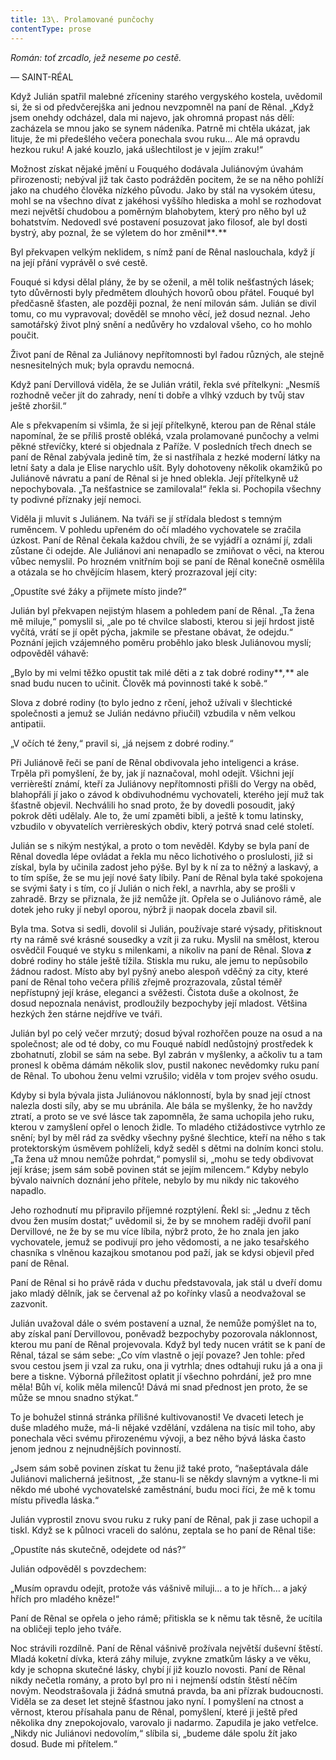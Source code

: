 ```yaml
---
title: 13\. Prolamované punčochy
contentType: prose
---
```


_Román: toť zrcadlo, jež neseme po cestě._  

— SAINT-RÉAL

Když Julián spatřil malebné zříceniny starého vergyského kostela, uvědomil si, že si od předvčerejška ani jednou nevzpomněl na paní de Rênal. „Když jsem onehdy odcházel, dala mi najevo, jak ohromná propast nás dělí: zacházela se mnou jako se synem nádeníka. Patrně mi chtěla ukázat, jak lituje, že mi předešlého večera ponechala svou ruku… Ale má opravdu hezkou ruku! A jaké kouzlo, jaká ušlechtilost je v jejím zraku!“

Možnost získat nějaké jmění u Fouquého dodávala Juliánovým úvahám přirozenosti; nebýval již tak často podrážděn pocitem, že se na něho pohlíží jako na chudého člověka nízkého původu. Jako by stál na vysokém útesu, mohl se na všechno dívat z jakéhosi vyššího hlediska a mohl se rozhodovat mezi největší chudobou a poměrným blahobytem, který pro něho byl už bohatstvím. Nedovedl své postavení posuzovat jako filosof, ale byl dosti bystrý, aby poznal, že se výletem do hor změnil**_._**

Byl překvapen velkým neklidem, s nímž paní de Rênal naslouchala, když jí na její přání vyprávěl o své cestě.

Fouqué si kdysi dělal plány, že by se oženil, a měl tolik nešťastných lásek; tyto důvěrnosti byly předmětem dlouhých hovorů obou přátel. Fouqué byl předčasně šťasten, ale později poznal, že není milován sám. Julián se divil tomu, co mu vypravoval; dověděl se mnoho věcí, jež dosud neznal. Jeho samotářský život plný snění a nedůvěry ho vzdaloval všeho, co ho mohlo poučit.

Život paní de Rênal za Juliánovy nepřítomnosti byl řadou různých, ale stejně nesnesitelných muk; byla opravdu nemocná.

Když paní Dervillová viděla, že se Julián vrátil, řekla své přítelkyni: „Nesmíš rozhodně večer jít do zahrady, není ti dobře a vlhký vzduch by tvůj stav ještě zhoršil.“

Ale s překvapením si všimla, že si její přítelkyně, kterou pan de Rênal stále napomínal, že se příliš prostě obléká, vzala prolamované punčochy a velmi pěkné střevíčky, které si objednala z Paříže. V posledních třech dnech se paní de Rênal zabývala jedině tím, že si nastříhala z hezké moderní látky na letní šaty a dala je Elise narychlo ušít. Byly dohotoveny několik okamžiků po Juliánově návratu a paní de Rênal si je hned oblekla. Její přítelkyně už nepochybovala. „Ta nešťastnice se zamilovala!“ řekla si. Pochopila všechny ty podivné příznaky její nemoci.

Viděla ji mluvit s Juliánem. Na tváři se jí střídala bledost s temným ruměncem. V pohledu upřeném do očí mladého vychovatele se zračila úzkost. Paní de Rênal čekala každou chvíli, že se vyjádří a oznámí jí, zdali zůstane či odejde. Ale Juliánovi ani nenapadlo se zmiňovat o věci, na kterou vůbec nemyslil. Po hrozném vnitřním boji se paní de Rênal konečně osmělila a otázala se ho chvějícím hlasem, který prozrazoval její city:

„Opustíte své žáky a přijmete místo jinde?“

Julián byl překvapen nejistým hlasem a pohledem paní de Rênal. „Ta žena mě miluje,“ pomyslil si, „ale po té chvilce slabosti, kterou si její hrdost jistě vyčítá, vrátí se jí opět pýcha, jakmile se přestane obávat, že odejdu.“ Poznání jejich vzájemného poměru proběhlo jako blesk Juliánovou myslí; odpověděl váhavě:

„Bylo by mi velmi těžko opustit tak milé děti a z tak dobré rodiny**_,_** ale snad budu nucen to učinit. Člověk má povinnosti také k sobě.“

Slova z dobré rodiny (to bylo jedno z rčení, jehož užívali v šlechtické společnosti a jemuž se Julián nedávno přiučil) vzbudila v něm velkou antipatii.

„V očích té ženy,“ pravil si, „já nejsem z dobré rodiny.“

Při Juliánově řeči se paní de Rênal obdivovala jeho inteligenci a kráse. Trpěla při pomyšlení, že by, jak jí naznačoval, mohl odejít. Všichni její verrièreští známí, kteří za Juliánovy nepřítomnosti přišli do Vergy na oběd, blahopřáli jí jako o závod k obdivuhodnému vychovateli, kterého její muž tak šťastně objevil. Nechválili ho snad proto, že by dovedli posoudit, jaký pokrok děti udělaly. Ale to, že umí zpaměti bibli, a ještě k tomu latinsky, vzbudilo v obyvatelích verrièreských obdiv, který potrvá snad celé století.

Julián se s nikým nestýkal, a proto o tom nevěděl. Kdyby se byla paní de Rênal dovedla lépe ovládat a řekla mu něco lichotivého o proslulosti, již si získal, byla by učinila zadost jeho pýše. Byl by k ní za to něžný a laskavý, a to tím spíše, že se mu její nové šaty líbily. Paní de Rênal byla také spokojena se svými šaty i s tím, co jí Julián o nich řekl, a navrhla, aby se prošli v zahradě. Brzy se přiznala, že již nemůže jít. Opřela se o Juliánovo rámě, ale dotek jeho ruky jí nebyl oporou, nýbrž ji naopak docela zbavil sil.

Byla tma. Sotva si sedli, dovolil si Julián, používaje staré výsady, přitisknout rty na rámě své krásné sousedky a vzít ji za ruku. Myslil na smělost, kterou osvědčil Fouqué ve styku s milenkami, a nikoliv na paní de Rênal. Slova **_z_** dobré rodiny ho stále ještě tížila. Stiskla mu ruku, ale jemu to nepůsobilo žádnou radost. Místo aby byl pyšný anebo alespoň vděčný za city, které paní de Rênal toho večera příliš zřejmě prozrazovala, zůstal téměř nepřístupný její kráse, eleganci a svěžesti. Čistota duše a okolnost, že dosud nepoznala nenávist, prodloužily bezpochyby její mladost. Většina hezkých žen stárne nejdříve ve tváři.

Julián byl po celý večer mrzutý; dosud býval rozhořčen pouze na osud a na společnost; ale od té doby, co mu Fouqué nabídl nedůstojný prostředek k zbohatnutí, zlobil se sám na sebe. Byl zabrán v myšlenky, a ačkoliv tu a tam pronesl k oběma dámám několik slov, pustil nakonec nevědomky ruku paní de Rênal. To ubohou ženu velmi vzrušilo; viděla v tom projev svého osudu.

Kdyby si byla bývala jista Juliánovou náklonností, byla by snad její ctnost nalezla dosti síly, aby se mu ubránila. Ale bála se myšlenky, že ho navždy ztratí, a proto se ve své lásce tak zapomněla, že sama uchopila jeho ruku, kterou v zamyšlení opřel o lenoch židle. To mladého ctižádostivce vytrhlo ze snění; byl by měl rád za svědky všechny pyšné šlechtice, kteří na něho s tak protektorským úsměvem pohlíželi, když seděl s dětmi na dolním konci stolu. „Ta žena už mnou nemůže pohrdat,“ pomyslil si, „mohu se tedy obdivovat její kráse; jsem sám sobě povinen stát se jejím milencem.“ Kdyby nebylo bývalo naivních doznání jeho přítele, nebylo by mu nikdy nic takového napadlo.

Jeho rozhodnutí mu připravilo příjemné rozptýlení. Řekl si: „Jednu z těch dvou žen musím dostat;“ uvědomil si, že by se mnohem raději dvořil paní Dervillové, ne že by se mu více líbila, nýbrž proto, že ho znala jen jako vychovatele, jemuž se podivují pro jeho vědomosti, a ne jako tesařského chasníka s vlněnou kazajkou smotanou pod paží, jak se kdysi objevil před paní de Rênal.

Paní de Rênal si ho právě ráda v duchu představovala, jak stál u dveří domu jako mladý dělník, jak se červenal až po kořínky vlasů a neodvažoval se zazvonit.

Julián uvažoval dále o svém postavení a uznal, že nemůže pomýšlet na to, aby získal paní Dervillovou, poněvadž bezpochyby pozorovala náklonnost, kterou mu paní de Rênal projevovala. Když byl tedy nucen vrátit se k paní de Rênal, tázal se sám sebe: „Co vím vlastně o její povaze? Jen tohle: před svou cestou jsem ji vzal za ruku, ona ji vytrhla; dnes odtahuji ruku já a ona ji bere a tiskne. Výborná příležitost oplatit jí všechno pohrdání, jež pro mne měla! Bůh ví, kolik měla milenců! Dává mi snad přednost jen proto, že se může se mnou snadno stýkat.“

To je bohužel stinná stránka přílišné kultivovanosti! Ve dvaceti letech je duše mladého muže, má-li nějaké vzdělání, vzdálena na tisíc mil toho, aby ponechala věci svému přirozenému vývoji, a bez něho bývá láska často jenom jednou z nejnudnějších povinností.

„Jsem sám sobě povinen získat tu ženu již také proto, “našeptávala dále Juliánovi malicherná ješitnost, „že stanu-li se někdy slavným a vytkne-li mi někdo mé ubohé vychovatelské zaměstnání, budu moci říci, že mě k tomu místu přivedla láska.“

Julián vyprostil znovu svou ruku z ruky paní de Rênal, pak ji zase uchopil a tiskl. Když se k půlnoci vraceli do salónu, zeptala se ho paní de Rênal tiše:

„Opustíte nás skutečně, odejdete od nás?“

Julián odpověděl s povzdechem:

„Musím opravdu odejít, protože vás vášnivě miluji… a to je hřích… a jaký hřích pro mladého kněze!“

Paní de Rênal se opřela o jeho rámě; přitiskla se k němu tak těsně, že ucítila na obličeji teplo jeho tváře.

Noc strávili rozdílně. Paní de Rênal vášnivě prožívala největší duševní štěstí. Mladá koketní dívka, která záhy miluje, zvykne zmatkům lásky a ve věku, kdy je schopna skutečné lásky, chybí jí již kouzlo novosti. Paní de Rênal nikdy nečetla romány, a proto byl pro ni i nejmenší odstín štěstí něčím novým. Neodstrašovala ji žádná smutná pravda, ba ani přízrak budoucnosti. Viděla se za deset let stejně šťastnou jako nyní. I pomyšlení na ctnost a věrnost, kterou přísahala panu de Rênal, pomyšlení, které ji ještě před několika dny znepokojovalo, varovalo ji nadarmo. Zapudila je jako vetřelce. „Nikdy nic Juliánovi nedovolím,“ slíbila si, „budeme dále spolu žít jako dosud. Bude mi přítelem.“

